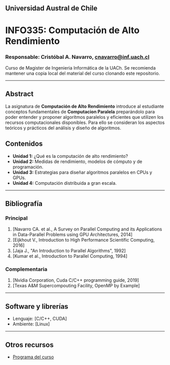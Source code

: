 ## Universidad Austral de Chile

# INFO335: Computación de Alto Rendimiento

### Responsable: Cristóbal A. Navarro, cnavarro@inf.uach.cl

Curso de Magister de Ingenieria Informática de la UACh. 
Se recomienda mantener una copia local del material del curso clonando este repositorio. 

***
## Abstract

La asignatura de **Computación de Alto Rendimiento** introduce al estudiante conceptos fundamentales de **Computacion Paralela** preparándolo para poder entender y proponer algoritmos paralelos y eficientes que utilizen los recursos computacionales disponibles. Para ello se consideran los aspectos teóricos y prácticos del análisis y diseño de algoritmos. 
## Contenidos

- **Unidad 1:** ¿Qué es la computación de alto rendimiento?
- **Unidad 2:** Medidas de rendimiento, modelos de cómputo y de programación.
- **Unidad 3:** Estrategias para diseñar algoritmos paralelos en CPUs y GPUs.
- **Unidad 4:** Computación distribuida a gran escala.

***
## Bibliografía 


### Principal
1. [Navarro CA. et al., A Survey on Parallel Computing and its Applications in Data-Parallel Problems using GPU Architectures, 2014]
1. [Eijkhout V., Introduction to High Performance Scientific Computing, 2016]
1. [Jaja J., "An Introduction to Parallel Algorithms", 1992]
1. [Kumar et al., Introduction to Parallel Computing, 1994]


### Complementaria
1. [Nvidia Corporation, Cuda C/C++ programming guide, 2019]
1. [Texas A&M Supercompouting Facility, OpenMP by Example]


***
## Software y librerías


- Lenguaje: [C/C++, CUDA]
- Ambiente: [Linux]

***
## Otros recursos


- [Programa del curso](programa-info335.pdf)
